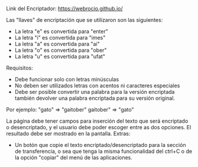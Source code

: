Link del Encriptador: https://webrocio.github.io/

Las "llaves" de encriptación que se utilizaron son las siguientes:

 - La letra "e" es convertida para "enter"
 - La letra "i" es convertida para "imes" 
 - La letra "a" es convertida para "ai"
 - La letra "o" es convertida para "ober"
 - La letra "u" es convertida para "ufat"

Requisitos:
- Debe funcionar solo con letras minúsculas
- No deben ser utilizados letras con acentos ni caracteres especiales
- Debe ser posible convertir una palabra para la versión encriptada también devolver una palabra encriptada para su versión original.

Por ejemplo:
"gato" => "gaitober"
gaitober" => "gato"

La página debe tener campos para inserción del texto que será encriptado o desencriptado, y el usuario debe poder escoger entre as dos opciones.
El resultado debe ser mostrado en la pantalla.
Extras:
- Un botón que copie el texto encriptado/desencriptado para la sección de transferencia, o sea que tenga la misma funcionalidad del ctrl+C o de la opción "copiar" del menú de las aplicaciones.
